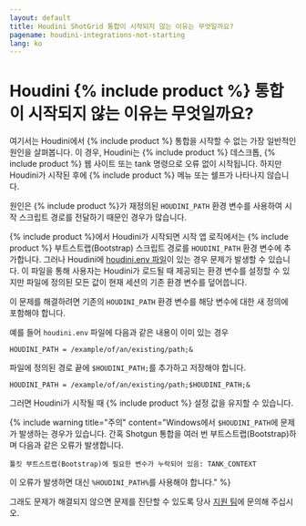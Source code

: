 ```yaml
---
layout: default
title: Houdini ShotGrid 통합이 시작되지 않는 이유는 무엇일까요?
pagename: houdini-integrations-not-starting
lang: ko
---
```


# Houdini {% include product %} 통합이 시작되지 않는 이유는 무엇일까요?


여기서는 Houdini에서 {% include product %} 통합을 시작할 수 없는 가장 일반적인 원인을 살펴봅니다. 이 경우, Houdini는 {% include product %} 데스크톱, {% include product %} 웹 사이트 또는 tank 명령으로 오류 없이 시작됩니다. 하지만 Houdini가 시작된 후에 {% include product %} 메뉴 또는 쉘프가 나타나지 않습니다.

원인은 {% include product %}가 재정의된 `HOUDINI_PATH` 환경 변수를 사용하여 시작 스크립트 경로를 전달하기 때문인 경우가 많습니다.

{% include product %}에서 Houdini가 시작되면 시작 앱 로직에서는 {% include product %} 부트스트랩(Bootstrap) 스크립트 경로를 `HOUDINI_PATH` 환경 변수에 추가합니다. 그러나 Houdini에 [houdini.env 파일](http://www.sidefx.com/docs/houdini/basics/config_env.html#setting-environment-variables)이 있는 경우 문제가 발생할 수 있습니다.
이 파일을 통해 사용자는 Houdini가 로드될 때 제공되는 환경 변수를 설정할 수 있지만 파일에 정의된 모든 값이 현재 세션의 기존 환경 변수를 덮어씁니다.

이 문제를 해결하려면 기존의 `HOUDINI_PATH` 환경 변수를 해당 변수에 대한 새 정의에 포함해야 합니다.

예를 들어 `houdini.env` 파일에 다음과 같은 내용이 이미 있는 경우

    HOUDINI_PATH = /example/of/an/existing/path;&

파일에 정의된 경로 끝에 `$HOUDINI_PATH;`를 추가하고 저장해야 합니다.

    HOUDINI_PATH = /example/of/an/existing/path;$HOUDINI_PATH;&

그러면 Houdini가 시작될 때 {% include product %} 설정 값을 유지할 수 있습니다.

{% include warning title="주의" content="Windows에서 `$HOUDINI_PATH`에 문제가 발생하는 경우가 있습니다. 간혹 Shotgun 통합을 여러 번 부트스트랩(Bootstrap)하며 다음과 같은 오류가 발생합니다.

    툴킷 부트스트랩(Bootstrap)에 필요한 변수가 누락되어 있음: TANK_CONTEXT

이 오류가 발생하면 대신 `%HOUDINI_PATH%`를 사용해야 합니다." %}

그래도 문제가 해결되지 않으면 문제를 진단할 수 있도록 당사 [지원 팀](https://knowledge.autodesk.com/ko/contact-support)에 문의해 주십시오.
